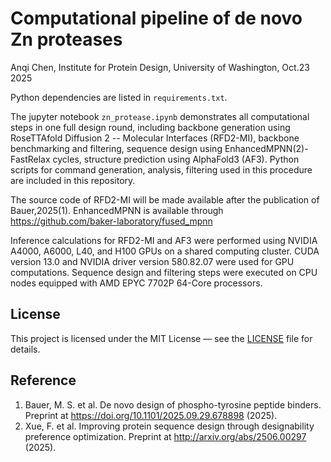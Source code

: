 # Computational pipeline of de novo Zn proteases
Anqi Chen, Institute for Protein Design, University of Washington, Oct.23 2025

Python dependencies are listed in `requirements.txt`.

The jupyter notebook `zn_protease.ipynb` demonstrates all computational steps in one full design round, including backbone generation using RoseTTAfold Diffusion 2 -- Molecular Interfaces (RFD2-MI), backbone benchmarking and filtering, sequence design using EnhancedMPNN(2)-FastRelax cycles, structure prediction using AlphaFold3 (AF3). Python scripts for command generation, analysis, filtering used in this procedure are included in this repository. 

The source code of RFD2-MI will be made available after the publication of Bauer,2025(1). 
EnhancedMPNN is available through https://github.com/baker-laboratory/fused_mpnn

Inference calculations for RFD2-MI and AF3 were performed using NVIDIA A4000, A6000, L40, and H100 GPUs on a shared computing cluster. CUDA version 13.0 and NVIDIA driver version  580.82.07 were used for GPU computations.
Sequence design and filtering steps were executed on CPU nodes equipped with AMD EPYC 7702P 64-Core processors.


## License
This project is licensed under the MIT License — see the [LICENSE](LICENSE) file for details.


## Reference
1. Bauer, M. S. et al. De novo design of phospho-tyrosine peptide binders. Preprint at https://doi.org/10.1101/2025.09.29.678898 (2025).
2. Xue, F. et al. Improving protein sequence design through designability preference optimization. Preprint at http://arxiv.org/abs/2506.00297 (2025).



